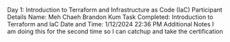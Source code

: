 Day 1: Introduction to Terraform and Infrastructure as Code (IaC)
Participant Details
Name: Meh Chaeh Brandon Kum
Task Completed: Introduction to Terraform and IaC
Date and Time: 1/12/2024 22:36 PM
Additional Notes
I am doing this for the second time so I can catchup and take the certification



